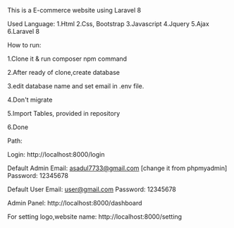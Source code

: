 This is a E-commerce website using Laravel 8

Used Language:
1.Html
2.Css, Bootstrap
3.Javascript
4.Jquery
5.Ajax
6.Laravel 8


How to run:

1.Clone it & run composer npm command

2.After ready of clone,create database

3.edit database name and set email in .env file.

4.Don't migrate

5.Import Tables, provided in repository

6.Done

Path:

Login: http://localhost:8000/login

Default Admin Email: asadul7733@gmail.com [change it from phpmyadmin]
Password: 12345678

Default User Email: user@gmail.com
Password: 12345678
	
Admin Panel: http://localhost:8000/dashboard



For setting logo,website name: http://localhost:8000/setting